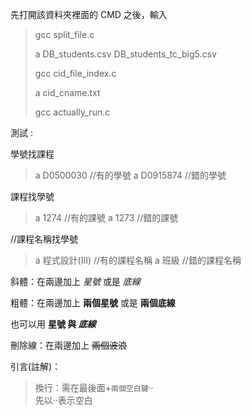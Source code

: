 先打開該資料夾裡面的 CMD 之後，輸入

> gcc split_file.c
> 
> a DB_students.csv DB_students_tc_big5.csv
> 
> gcc cid_file_index.c
> 
> a cid_cname.txt
> 
> gcc actually_run.c

測試 :

學號找課程

> a D0500030  //有的學號
> a D0915874  //錯的學號

課程找學號

> a 1274 //有的課號
> a 1273 //錯的課號

//課程名稱找學號

> a 程式設計(III)  //有的課程名稱
> a 班級           //錯的課程名稱


斜體：在兩邊加上 *星號* 或是 _底線_

粗體：在兩邊加上 **兩個星號** 或是 __兩個底線__

也可以用 **星號 與 _底線_**

刪除線：在兩邊加上 ~~兩個波浪~~

引言(註解)：

> 換行：需在最後面+`兩個空白鍵`··  
> 先以··表示空白
